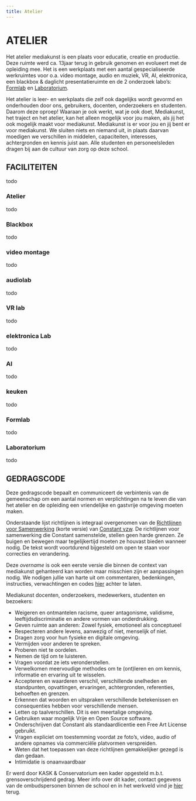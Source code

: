 ```yaml
---
title: Atelier
---
```

# ATELIER
Het atelier mediakunst is een plaats voor educatie, creatie en productie. Deze ruimte werd ca. 13jaar terug in gebruik genomen en evolueert met de opleiding mee. Het is een werkplaats met een aantal gespecialiseerde werkruimtes voor o.a. video montage, audio en muziek, VR, AI, elektronica, een blackbox & daglicht presentatieruimte en de 2 onderzoek labo’s: [Formlab](https://www.formlab.schoolofarts.be/) en [Laboratorium](http://laboratorium.bio/).

Het atelier is leer- en werkplaats die zelf ook dagelijks wordt gevormd en onderhouden door ons, gebruikers, docenten, onderzoekers en studenten. Daarom deze oproep! Waaraan je ook werkt, wat je ook doet, Mediakunst, het traject en het atelier, kan het alleen mogelijk voor jou maken, als jij het ook mogelijk maakt voor mediakunst. Mediakunst is er voor jou en jij bent er voor mediakunst. We sluiten niets en niemand uit, in plaats daarvan moedigen we verschillen in middelen, capaciteiten, interesses, achtergronden en kennis juist aan. Alle studenten en personeelsleden dragen bij aan de cultuur van zorg op deze school.

## FACILITEITEN
todo
### Atelier
todo
### Blackbox
todo
### video montage
todo
### audiolab
todo
### VR lab
todo
### elektronica Lab
todo
### AI
todo
### keuken
todo
### Formlab
todo
### Laboratorium
todo
<!--
## AFSPRAKEN
We laten ons leiden door een aantal afspraken:

! Respecteer de ruimte en middelen.
Hou materialen, gereedschap en ruimtes beschikbaar. Zet alles na gebruik terug op de juiste plaats.

! Respecteer de anderen.
Denk bij elke stap, bij elke kleine of grote daad die je stelt even na wat het mogelijke directe gevolg is voor anderen. Indien je het gevoel hebt dat dit storend kan zijn ga je het gesprek aan met de betrokkenen. Het is niet zo dat er niets kan, veel dingen kunnen juist wel als er over gecommuniceerd wordt.

! Laat geen sporen na.
Laat de gedeelde ruimtes proper achter. Sporen zijn ongewenste of ongevraagde materiële of immateriële achterblijfsels. In je eigen werkruimte, op je eigen computer ben je baas zolang het veilig en hygiënisch blijft.

! Maak dingen mogelijk voor anderen.
Zie je tijd in het atelier ook als een kans om je open te stellen naar anderen, door te helpen, een discussie op gang te brengen, de keuken op te ruimen, een evenement te organiseren, ...

! Asymmetrieën in de geest.
Mensen komen van verschillende plaatsen, bewonen verschillende lichamen, hebben verschillende ervaringen, bevinden zich anders in machtsstructuren en hebben verschillende grenzen. Hou daar rekening mee, daag je eigen positie uit en laat je uitdagen, met respect voor de grenzen van anderen.    

Zie deze regels als onderling verbonden.     
<span class="text-tiny">Geïnspireerd op <a href="http://www.pa-f.net/basics">pa-f</a></span>
-->

## GEDRAGSCODE
Deze gedragscode bepaalt en communiceert de verbintenis van de gemeenschap om een aantal normen en verplichtingen na te leven die van het atelier en de opleiding een vriendelijke en gastvrije omgeving moeten maken.    

Onderstaande lijst richtlijnen is integraal overgenomen van de [Richtlijnen voor Samenwerking](https://constantvzw.org/site/Richtlijnen-voor-samenwerking-een-update.html?lang=nl?w=https://constantvzw.org/wefts/orientationspourcollaboration.nl.html) (korte versie) van [Constant vzw](https://constantvzw.org/). De richtlijnen voor samenwerking die Constant samenstelde, stellen geen harde grenzen. Ze buigen en bewegen maar tegelijkertijd moeten ze houvast bieden wanneer nodig. De tekst wordt voortdurend bijgesteld om open te staan voor correcties en verandering.    

Deze *overname* is ook een eerste versie die binnen de context van mediakunst gehanteerd kan worden maar misschien zijn er aanpassingen nodig. We nodigen jullie  van harte uit om commentaren, bedenkingen, instructies, verwachtingen en codes [hier](https://leper.noho.st/pad/p/2021_MK_intern_gedragscode) achter te laten.

Mediakunst docenten, onderzoekers, medewerkers, studenten en bezoekers:
- Weigeren en ontmantelen racisme, queer antagonisme, validisme, leeftijdsdiscriminatie en andere vormen van onderdrukking.
- Geven ruimte aan anderen: Zowel fysiek, emotioneel als conceptueel
- Respecteren andere levens, aanwezig of niet, menselijk of niet.
- Dragen zorg voor hun fysieke en digitale omgeving.
- Vermijden voor anderen te spreken.
- Proberen niet te oordelen.
- Nemen de tijd om te luisteren.
- Vragen voordat ze iets veronderstellen.
- Verwelkomen meervoudige methodes om te (ont)leren en om kennis, informatie en ervaring uit te wisselen.
- Accepteren en waarderen verschil, verschillende snelheden en standpunten, opvattingen, ervaringen, achtergronden, referenties, behoeften en grenzen.
- Erkennen dat woorden en uitspraken verschillende betekenissen en consequenties hebben voor verschillende mensen.
- Letten op taalverschillen. Dit is een meertalige omgeving.
- Gebruiken waar mogelijk Vrije en Open Source software.
- Onderschrijven dat Constant als standaardlicentie een Free Art License gebruikt.
- Vragen expliciet om toestemming voordat ze foto’s, video, audio of andere opnames via commerciële platvormen verspreiden.
- Weten dat het toepassen van deze richtlijnen gemakkelijker gezegd is dan gedaan.
- Intimidatie is onaanvaardbaar

Er werd door KASK & Conservatorium een kader opgesteld m.b.t. grensoverschrijdend gedrag. Meer info over dit kader, contact gegevens van de ombudspersonen binnen de school en in het werkveld vind je [hier](https://schoolofartsgent.be/nl/over-ons/cultuur-van-zorg/grensoverschrijdend-gedrag/) terug.
